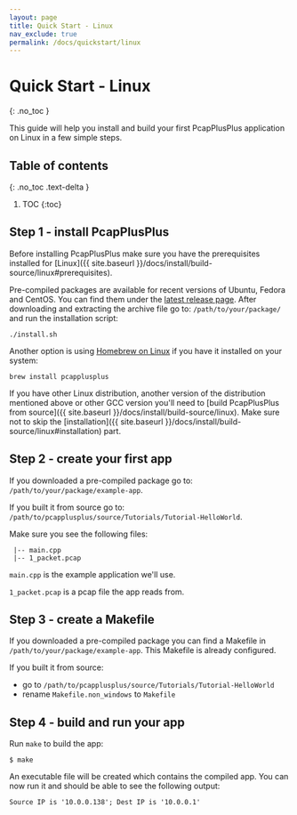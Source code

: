 ```yaml
---
layout: page
title: Quick Start - Linux
nav_exclude: true
permalink: /docs/quickstart/linux
---
```


# Quick Start - Linux
{: .no_toc }

This guide will help you install and build your first PcapPlusPlus application on Linux in a few simple steps.

## Table of contents
{: .no_toc .text-delta }

1. TOC
{:toc}

## Step 1 - install PcapPlusPlus

Before installing PcapPlusPlus make sure you have the prerequisites installed for [Linux]({{ site.baseurl }}/docs/install/build-source/linux#prerequisites).

Pre-compiled packages are available for recent versions of Ubuntu, Fedora and CentOS. You can find them under the [latest release page](https://github.com/seladb/PcapPlusPlus/releases/latest). After downloading and extracting the archive file go to: `/path/to/your/package/` and run the installation script:

```shell
./install.sh
```

Another option is using [Homebrew on Linux](https://docs.brew.sh/Homebrew-on-Linux) if you have it installed on your system:

```shell
brew install pcapplusplus
```

If you have other Linux distribution, another version of the distribution mentioned above or other GCC version you'll need to [build PcapPlusPlus from source]({{ site.baseurl }}/docs/install/build-source/linux). Make sure not to skip the [installation]({{ site.baseurl }}/docs/install/build-source/linux#installation) part.

## Step 2 - create your first app

If you downloaded a pre-compiled package go to: `/path/to/your/package/example-app`.

If you built it from source go to: `/path/to/pcapplusplus/source/Tutorials/Tutorial-HelloWorld`.

Make sure you see the following files:

```shell
 |-- main.cpp
 |-- 1_packet.pcap
```

`main.cpp` is the example application we'll use.

`1_packet.pcap` is a pcap file the app reads from.

## Step 3 - create a Makefile

If you downloaded a pre-compiled package you can find a Makefile in `/path/to/your/package/example-app`. This Makefile is already configured.

If you built it from source:

- go to `/path/to/pcapplusplus/source/Tutorials/Tutorial-HelloWorld`
- rename `Makefile.non_windows` to `Makefile`

## Step 4 - build and run your app

Run `make` to build the app:

```shell
$ make
```

An executable file will be created which contains the compiled app. You can now run it and should be able to see the following output:

```shell
Source IP is '10.0.0.138'; Dest IP is '10.0.0.1'
```
